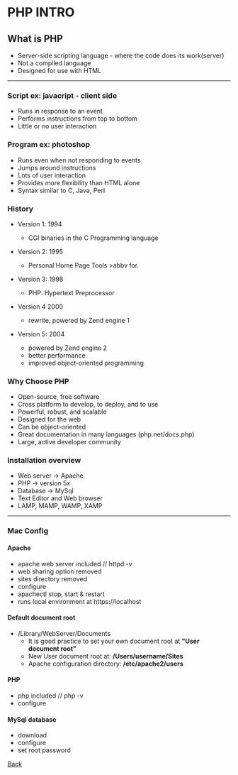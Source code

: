# PHP INTRO

## What is PHP

- Server-side scripting language - where the code does its work(server)
- Not a compiled language
- Designed for use with HTML

------

### Script ex: javacript - client side

- Runs in response to an event
- Performs instructions from top to bottom
- Little or no user interaction


### Program ex: photoshop

- Runs even when not responding to events
- Jumps around instructions
- Lots of user interaction
- Provides more flexibility than HTML alone
- Syntax similar to C, Java, Perl


### History

- Version 1: 1994
	- CGI binaries in the C Programming language

- Version 2: 1995
	- Personal Home Page Tools >abbv for.

- Version 3: 1998
	- PHP: Hypertext Preprocessor

- Version 4 2000
	- rewrite, powered by Zend engine 1

- Version 5: 2004
	- powered by Zend engine 2
	- better performance
	- improved object-oriented programming


### Why Choose PHP

- Open-source, free software
- Cross platform to develop, to deploy, and to use
- Powerful, robust, and scalable
- Designed for the web
- Can be object-oriented
- Great documentation in many languages (php.net/docs.php)
- Large, active developer community

### Installation overview

- Web server -> Apache
- PHP -> version 5x
- Database -> MySql
- Text Editor and Web browser
- LAMP, MAMP, WAMP, XAMP

---

### Mac Config

#### Apache	

- apache web server included // httpd -v
- web sharing option removed
- sites directory removed
- configure
- apachectl stop, start & restart
- runs local environment at https://localhost

#### Default document root

- /Library/WebServer/Documents
	-  It is good practice to set your own document root at **"User document root"**
	-  New User document root at:
		**/Users/username/Sites**
	- Apache configuration directory:
		**/etc/apache2/users**	

#### PHP

- php included  // php -v
- configure

#### MySql database

- download 
- configure
- set root password	



[Back](https://github.com/stefan22/phpIntro)





















